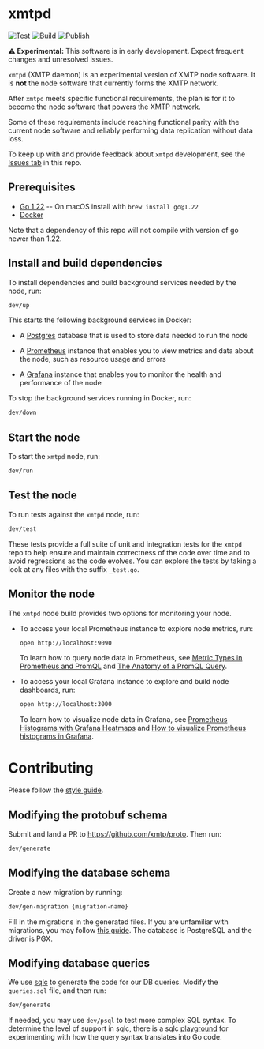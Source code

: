 # xmtpd

[![Test](https://github.com/xmtp/xmtpd/actions/workflows/test.yml/badge.svg)](https://github.com/xmtp/xmtpd/actions/workflows/test.yml)
[![Build](https://github.com/xmtp/xmtpd/actions/workflows/build.yml/badge.svg)](https://github.com/xmtp/xmtpd/actions/workflows/build.yml)
[![Publish](https://github.com/xmtp/xmtpd/actions/workflows/publish-node.yml/badge.svg)](https://github.com/xmtp/xmtpd/actions/workflows/publish-node.yml)

**⚠️ Experimental:** This software is in early development. Expect frequent changes and unresolved issues.

`xmtpd` (XMTP daemon) is an experimental version of XMTP node software. It is **not** the node software that currently forms the XMTP network.

After `xmtpd` meets specific functional requirements, the plan is for it to become the node software that powers the XMTP network.

Some of these requirements include reaching functional parity with the current node software and reliably performing data replication without data loss.

To keep up with and provide feedback about `xmtpd` development, see the [Issues tab](https://github.com/xmtp/xmtpd/issues) in this repo.

## Prerequisites

- [Go 1.22](https://go.dev/doc/install) -- On macOS install with `brew install go@1.22`
- [Docker](https://www.docker.com/get-started/)

Note that a dependency of this repo will not compile with version of go newer than 1.22.

## Install and build dependencies

To install dependencies and build background services needed by the node, run:

```sh
dev/up
```

This starts the following background services in Docker:

- A [Postgres](https://www.postgresql.org/) database that is used to store data needed to run the node

- A [Prometheus](https://prometheus.io/) instance that enables you to view metrics and data about the node, such as resource usage and errors

- A [Grafana](https://grafana.com/) instance that enables you to monitor the health and performance of the node

To stop the background services running in Docker, run:

```sh
dev/down
```

## Start the node

To start the `xmtpd` node, run:

```sh
dev/run
```

## Test the node

To run tests against the `xmtpd` node, run:

```sh
dev/test
```

These tests provide a full suite of unit and integration tests for the `xmtpd` repo to help ensure and maintain correctness of the code over time and to avoid regressions as the code evolves. You can explore the tests by taking a look at any files with the suffix `_test.go`.

## Monitor the node

The `xmtpd` node build provides two options for monitoring your node.

- To access your local Prometheus instance to explore node metrics, run:

  ```sh
  open http://localhost:9090
  ```

  To learn how to query node data in Prometheus, see [Metric Types in Prometheus and PromQL](https://promlabs.com/blog/2020/09/25/metric-types-in-prometheus-and-promql) and [The Anatomy of a PromQL Query](https://promlabs.com/blog/2020/06/18/the-anatomy-of-a-promql-query/).

- To access your local Grafana instance to explore and build node dashboards, run:

  ```sh
  open http://localhost:3000
  ```

  To learn how to visualize node data in Grafana, see [Prometheus Histograms with Grafana Heatmaps](https://towardsdatascience.com/prometheus-histograms-with-grafana-heatmaps-d556c28612c7) and [How to visualize Prometheus histograms in Grafana](https://grafana.com/blog/2020/06/23/how-to-visualize-prometheus-histograms-in-grafana/).

# Contributing

Please follow the [style guide](https://google.github.io/styleguide/go/decisions).

## Modifying the protobuf schema

Submit and land a PR to https://github.com/xmtp/proto. Then run:

```sh
dev/generate
```

## Modifying the database schema

Create a new migration by running:

```sh
dev/gen-migration {migration-name}
```

Fill in the migrations in the generated files. If you are unfamiliar with migrations, you may follow [this guide](https://github.com/golang-migrate/migrate/blob/master/MIGRATIONS.md). The database is PostgreSQL and the driver is PGX.

## Modifying database queries

We use [sqlc](https://docs.sqlc.dev/en/latest/index.html) to generate the code for our DB queries. Modify the `queries.sql` file, and then run:

```sh
dev/generate
```

If needed, you may use `dev/psql` to test more complex SQL syntax. To determine the level of support in sqlc, there is a sqlc [playground](https://play.sqlc.dev/p/f6eebe941750560934cefa943c77f63497debc828c487e8d1771fb6d83773246) for experimenting with how the query syntax translates into Go code.
